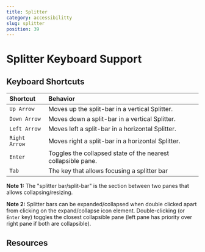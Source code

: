 ```yaml
---
title: Splitter
category: accessibilitty
slug: splitter
position: 39
---
```

# Splitter Keyboard Support

## Keyboard Shortcuts

| Shortcut         | Behavior |
|:-                |:-        |
| `Up Arrow`         | Moves up the split-bar in a vertical Splitter.    |
| `Down Arrow`       | Moves down a split-bar in a vertical Splitter.    |
| `Left Arrow`       | Moves left a split-bar in a horizontal Splitter.  |
| `Right Arrow`      | Moves right a split-bar in a horizontal Splitter. |
| `Enter`            | Toggles the collapsed state of the nearest collapsible pane. |
| `Tab`              | The key that allows focusing a splitter bar |

**Note 1:** The "splitter bar/split-bar" is the section between two panes that allows collapsing/resizing.

**Note 2:** Splitter bars can be expanded/collapsed when double clicked apart from clicking on the expand/collapse icon element. Double-clicking (or `Enter` key) toggles the closest collapsible pane (left pane has priority over right pane if both are collapsible).

## Resources
